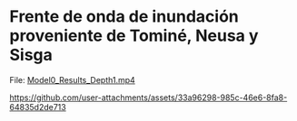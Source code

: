 # Frente de onda de inundación proveniente de Tominé, Neusa y Sisga

File: [Model0_Results_Depth1.mp4](Model0_Results_Depth1.mp4)

https://github.com/user-attachments/assets/33a96298-985c-46e6-8fa8-64835d2de713